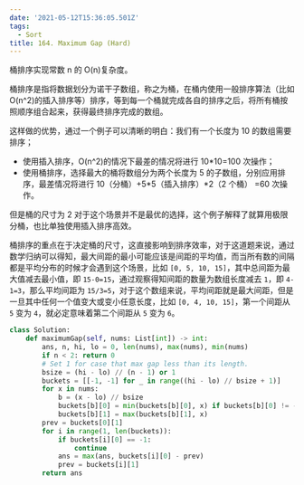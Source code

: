 ```yaml
---
date: '2021-05-12T15:36:05.501Z'
tags:
  - Sort
title: 164. Maximum Gap (Hard)
---
```


桶排序实现常数 n 的 O(n)复杂度。

桶排序是指将数据划分为诺干子数组，称之为桶，在桶内使用一般排序算法（比如 O(n^2)的插入排序等）排序，等到每一个桶就完成各自的排序之后，将所有桶按照顺序组合起来，获得最终排序完成的数组。

这样做的优势，通过一个例子可以清晰的明白：我们有一个长度为 10 的数组需要排序；

- 使用插入排序，O(n^2)的情况下最差的情况将进行 10\*10=100 次操作；
- 使用桶排序，选择最大的桶将数组分为两个长度为 5 的子数组，分别应用排序，最差情况将进行 10（分桶）+5\*5（插入排序）\*2（2 个桶） =60 次操作。

但是桶的尺寸为 2 对于这个场景并不是最优的选择，这个例子解释了就算用极限分桶，也比单独使用插入排序高效。

桶排序的重点在于决定桶的尺寸，这直接影响到排序效率，对于这道题来说，通过数学归纳可以得知，最大间距的最小可能应该是间距的平均值，而当所有数的间隔都是平均分布的时候才会遇到这个场景，比如 `[0, 5, 10, 15]`，其中总间距为最大值减去最小值，即 `15-0=15`，通过观察得知间距的数量为数组长度减去 `1`，即 `4-1=3`，那么平均间距为 `15/3=5`，对于这个数组来说，平均间距就是最大间距，但是一旦其中任何一个值变大或变小任意长度，比如 `[0, 4, 10, 15]`，第一个间距从 `5` 变为 `4`，就必定意味着第二个间距从 `5` 变为 `6`。

```python
class Solution:
    def maximumGap(self, nums: List[int]) -> int:
        ans, n, hi, lo = 0, len(nums), max(nums), min(nums)
        if n < 2: return 0
        # Set 1 for case that max gap less than its length.
        bsize = (hi - lo) // (n - 1) or 1
        buckets = [[-1, -1] for _ in range((hi - lo) // bsize + 1)]
        for x in nums:
            b = (x - lo) // bsize
            buckets[b][0] = min(buckets[b][0], x) if buckets[b][0] != -1 else x
            buckets[b][1] = max(buckets[b][1], x)
        prev = buckets[0][1]
        for i in range(1, len(buckets)):
            if buckets[i][0] == -1:
                continue
            ans = max(ans, buckets[i][0] - prev)
            prev = buckets[i][1]
        return ans
```
